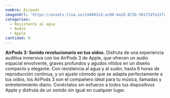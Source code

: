 ```yaml
---
nombre: Airpods
imagenUrl: 'https://assets.tina.io/2440011d-ac00-4a2d-8f2b-581714fe22fa/airpods.jpg'
categories:
  - Resistente al agua
  - Audio
  - Apple
cantidad: 0
---
```


**AirPods 3: Sonido revolucionario en tus oídos.** Disfruta de una experiencia auditiva inmersiva con los AirPods 3 de Apple, que ofrecen un audio espacial envolvente, graves profundos y agudos nítidos en un diseño compacto y elegante. Con resistencia al agua y al sudor, hasta 6 horas de reproducción continua, y un ajuste cómodo que se adapta perfectamente a tus oídos, los AirPods 3 son el compañero ideal para tu música, llamadas y entretenimiento diario. Conéctalos sin esfuerzo a todos tus dispositivos Apple y disfruta de un sonido sin igual en cualquier lugar.
